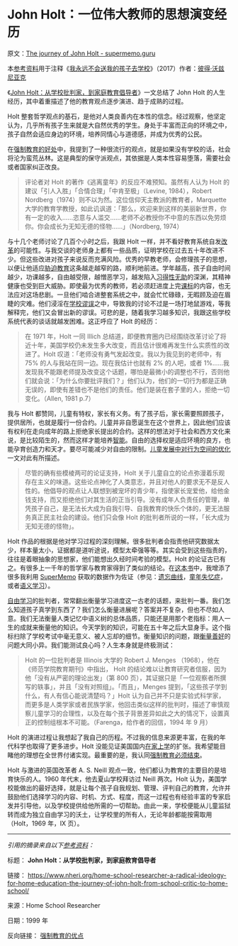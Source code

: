 # John Holt：一位伟大教师的思想演变经历

原文：[The journey of John Holt - supermemo.guru](https://supermemo.guru/wiki/The_journey_of_John_Holt)

本[参考资料](https://supermemo.guru/wiki/References)用于注释《[我永远不会送我的孩子去学校](https://supermemo.guru/wiki/Problem_of_Schooling)》（2017）作者：[彼得·沃兹尼亚克](https://supermemo.guru/wiki/Piotr_Wozniak)

《[John Holt：从学校批判家，到家庭教育倡导者](https://www.nheri.org/home-school-researcher-a-radical-ideology-for-home-education-the-journey-of-john-holt-from-school-critic-to-home-school/)》一文总结了 John Holt 的人生经历，其中着重描述了他的教育观点逐步演进、趋于成熟的过程。

Holt 整套哲学观点的基石，是他对人类良善内在本性的信念。经过观察，他坚定认为，几乎所有孩子生来就是大自然优秀的学生。身处于丰富而正向的环境之中，孩子自然会适应身边的环境，培养同情心与道德感，并成为优秀的公民。

在[强制教育的好处](https://supermemo.guru/wiki/Advantages_of_compulsory_education)中，我提到了一种很流行的观点，就是如果没有学校的话，社会将沦为蛮荒丛林。这是典型的保守派观点，其依据是人类本性容易堕落，需要社会或者国家纠正改良。

> 评论者对 Holt 的著作《逃离童年》的反应不难预知。虽然有人认为 Holt 的建议「引人入胜」「合情合理」「中肯至极」（Levine, 1984），Robert Nordberg（1974）则不以为然。这位信仰天主教派的教育者，Marquette 大学的教育学教授，如此讥讽道：「那么，欢迎来到这样的美丽新世界，你有一定的收入……恣意与人滥交……老师不必教授你不中意的东西以免劳烦你。你会成长为无知无德的怪物……」（Nordberg, 1974）

与十几个老师讨论了几百个小时之后，我跟 Holt 一样，并不看好教育系统自发[改革](https://supermemo.guru/wiki/Reform)的可能性。与我交谈的老师身上都有一些品质，证明学校在过去五十年改进不少。但这些改进对孩子来说反而充满风险。优秀的早教老师，会修理孩子的思想，以便让他适应[胁迫教育](https://supermemo.guru/wiki/Coercion_in_learning)这条越走越窄的路，顺利地前进。学年越高，孩子自由时间越少，功课越多，自由越受限，越憎恶学习，越发陷入[习得性无助](https://supermemo.guru/wiki/Learned_helplessnes)的深渊，其精神健康也受到巨大威胁。即使最为优秀的教师，若必须赶进度上完[课标](https://supermemo.guru/wiki/Curriculum)的内容，也无法应对这场悲剧。一旦他们啮合进整套系统之中，就会忙忙碌碌，无暇顾及迫在眉睫的灾难。他们浸淫在[学校谬误](https://supermemo.guru/wiki/Mythology_that_keeps_the_archaic_school_system_alive)之中，导致我的讨论不过是一场打地鼠游戏，等我解释完，他们又会冒出新的谬误。可悲的是，随着我学习越多知识，我跟这些学校系统代表的谈话就越发困难。这正呼应了 Holt 的经历：

> 在 1971 年，Holt 一同 Illich 总结道，即便教育圈内已经围绕改革讨论了将近十年，美国学校仍未发生多大改变，而且估计很难再发生什么实质性的改进了。Holt 叹道：「老师没有勇气发起改变。我以为我见到的老师中，有 75% 的人与我站在同一边。现在我估计也就有 2% 的人吧，或者 1%……我发现我不能跟老师提及改变这个话题，哪怕是最微小的调整也不行，否则他们就会说：「为什么你要批评我们？」他们认为，他们的一切行为都是正确无误的，即使有差错也不是他们的责任。他们是装在套子里的人，拒绝一切变化。（Allen, 1981 p.7）

我与 Holt 都赞同，儿童有特权，家长有义务。有了孩子后，家长需要照顾孩子，提供居所，也就是履行一份合约。儿童并非自愿诞生在这个世界上，因此他们应该有权利在走向成年的路上拒绝家长提出的合约。这样的想法对于社会和西方文化来说，是比较陌生的，然而这样才能培养[智能](https://supermemo.guru/wiki/Intelligence)。自由的选择权是适应环境的良方，也能孕育创造力和天才。要尽可能减少对自由的限制。[儿童发展中对行为空间的优化](https://supermemo.guru/wiki/Optimization_of_behavioral_spaces_in_development)一文对此有所描述。

> 尽管的确有些模棱两可的论证支持，Holt 关于儿童自立的论点弥漫着乐观存在主义的味道。这些论点神化了人类意志，并且对他人的要求无不是反人性的。他倡导的观点让人联想到被宠坏的青少年，指使家长宠爱他，给他金钱支持，而又拒绝他们对其生活的正当引导。没有成年人负责任的管理，单凭孩子自己，是无法长大成为自我引导、自我教育的快乐个体的，更无法服务真正民主社会的建设。他们只会像 Holt 的批判者所说的一样，「长大成为无知无德的怪物」。

Holt 作品的根据是他对学习过程的深刻理解。很多批判者会指责他研究数据太少，样本量太小，证据都是道听途说，模型太牵强等等。其实会受到这些指责的，往往是着眼抽象的思想家，他们能想出久经时间考验的模型。Holt 的论证古已有之。有很多上一千年的哲学家与教育家得到了类似的结论。在[这本书](https://supermemo.guru/wiki/Problem_of_schooling)中，我增添了很多我利用 [SuperMemo](https://supermemo.guru/wiki/SuperMemo) 获取的数据作为佐证（参见：[遗忘曲线](https://supermemo.guru/wiki/Forgetting_curve)，[童年失忆症](https://supermemo.guru/wiki/Childhood_amnesia)，或者[语义学习](https://supermemo.guru/wiki/Semantic_learning)）。

[自由学习](https://supermemo.guru/wiki/Free_learning)的批判者，常常翻出衡量学习进度这一古老的话题，来批判一番。我们怎么知道孩子真学到东西了？我们怎么衡量进展呢？答案并不复杂，但也不尽如人意。我们无法衡量人类记忆中语义树的总体品质，只能还是用那个老指标：用人一生的成就来衡量他的知识。今天学到的知识，可能在五十年之后大显身手。这个指标扫除了学校考试中毫无意义、被人忘却的细节。衡量知识的问题，跟[衡量善好](https://supermemo.guru/wiki/Goodness_of_knowledge)的问题大同小异。我们能测试良心吗？人生本身就是终极测试：

> Holt 的一位批判者是 Illinois 大学的 Robert J. Menges （1968），他在《师范学院教育期刊》中指出， Holt 的结论难以让教育研究者信服，因为他「没有从严密的理论出发」（第 800 页），其证据只是「一位观察者所撰写的轶事」，并且「没有对照组」。「而且」，Menges 提到，「这些孩子学到什么，有人有信心能说清楚吗？」Holt 认为自己并不只是实验式科学家，而更多是人类学家或者民族学家，他回击类似这样的批判时，描述了审慎观察儿童学习的合理性，以及在每个孩子背景差异如此之大的情况下，设置真正的控制组根本不可能。（Farenga，给作者的回信，1994 年 9 月）

Holt 的演进过程让我想起了我自己的历程。不过我的信息来源更丰富，在我的年代科学也取得了更多进步。Holt 没能见证美国国内[在家上学](https://supermemo.guru/wiki/Homeschooling)的扩张。我希望能目睹他的理想在全世界付诸实现。最重要的是，我认同[强制教育必须结束](https://supermemo.guru/wiki/Compulsory_education_must_end)。

Holt 与激进的英国改革者 A. S. Neill 观点一致，他们都认为教育的主要目的是培育快乐的人。1960 年代末，他去夏山学校拜访过 Neill 两次。Holt 认为，美国学校能做出的最好选择，就是让每个孩子自我规划、管理、评判自己的教育，允许并鼓励他们选择学习的内容、时机、方式、程度，而这一过程也有经验丰富的专家启发并引导他，以及学校提供给他所需的一切帮助。由此一来，学校便能从儿童监狱转而成为独立自由学习的沃土，让学校里的所有人，无论年龄都能按需取用（Holt，1969 年，IX 页）。

-----

*引用的摘录来自以下[参考资料](https://supermemo.guru/wiki/References)：*

标题： **John Holt：从学校批判家，到家庭教育倡导者** 

链接： https://www.nheri.org/home-school-researcher-a-radical-ideology-for-home-education-the-journey-of-john-holt-from-school-critic-to-home-school/

来源：Home School Researcher

日期：1999 年

反向链接： [强制教育的优点](https://supermemo.guru/wiki/Advantages_of_compulsory_education)